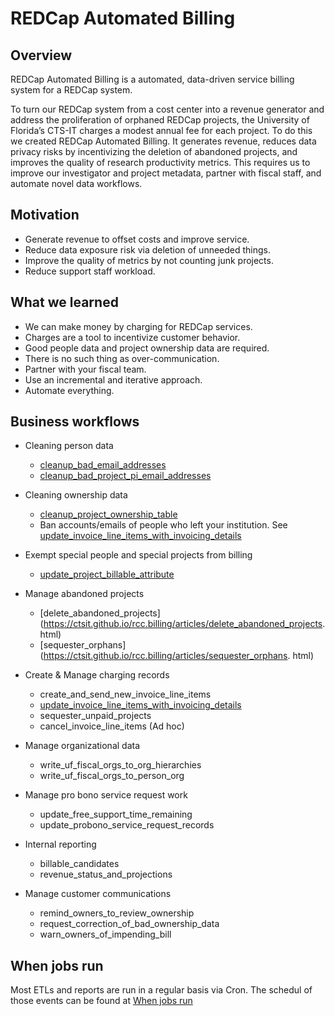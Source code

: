 # REDCap Automated Billing

## Overview
REDCap Automated Billing is a automated, data-driven service billing system for a REDCap system. 

To turn our REDCap system from a cost center into a revenue generator and address the proliferation of orphaned REDCap projects, the University of Florida’s CTS-IT charges a modest annual fee for each project. To do this we created REDCap Automated Billing. It generates revenue, reduces data privacy risks by incentivizing the deletion of abandoned projects, and improves the quality of research productivity metrics. This requires us to improve our investigator and project metadata, partner with fiscal staff, and automate novel data workflows. 

## Motivation
- Generate revenue to offset costs and improve service.
- Reduce data exposure risk via deletion of unneeded things.
- Improve the quality of metrics by not counting junk projects.
- Reduce support staff workload.

## What we learned
- We can make money by charging for REDCap services.
- Charges are a tool to incentivize customer behavior.
- Good people data and project ownership data are required.
- There is no such thing as over-communication.
- Partner with your fiscal team.
- Use an incremental and iterative approach.
- Automate everything.

## Business workflows
- Cleaning person data
  - [cleanup_bad_email_addresses](https://ctsit.github.io/rcc.billing/articles/cleanup_bad_email_addresses.html)
  - [cleanup_bad_project_pi_email_addresses](https://ctsit.github.io/rcc.billing/articles/cleanup_bad_project_pi_email_addresses.html)
  
- Cleaning ownership data
  - [cleanup_project_ownership_table](https://ctsit.github.io/rcc.billing/articles/cleanup_project_ownership_table.html)
  - Ban accounts/emails of people who left your institution. See  [update_invoice_line_items_with_invoicing_details](https://ctsit.github.io/rcc.billing/articles/update_invoice_line_items_with_invoicing_details.html)


- Exempt special people and special projects from billing
  - [update_project_billable_attribute](https://ctsit.github.io/rcc.billing/articles/update_project_billable_attribute.html)  


- Manage abandoned projects
  - [delete_abandoned_projects](https://ctsit.github.io/rcc.billing/articles/delete_abandoned_projects.
html)
  - [sequester_orphans](https://ctsit.github.io/rcc.billing/articles/sequester_orphans.
html)

- Create & Manage charging records
  - create_and_send_new_invoice_line_items
  - [update_invoice_line_items_with_invoicing_details](https://ctsit.github.io/rcc.billing/articles/update_invoice_line_items_with_invoicing_details.html)
  - sequester_unpaid_projects
  - cancel_invoice_line_items (Ad hoc)

- Manage organizational data
  - write_uf_fiscal_orgs_to_org_hierarchies
  - write_uf_fiscal_orgs_to_person_org

- Manage pro bono service request work
  - update_free_support_time_remaining
  - update_probono_service_request_records

- Internal reporting
  - billable_candidates
  - revenue_status_and_projections

- Manage customer communications
  - remind_owners_to_review_ownership
  - request_correction_of_bad_ownership_data
  - warn_owners_of_impending_bill


## When jobs run

Most ETLs and reports are run in a regular basis via Cron. The schedul of those events can be found at [When jobs run](https://docs.google.com/document/d/1a5Zfsi4us32uIRTZ49TQbvH7OrIRTUXFeYZdMWU3g44/edit#heading=h.b18i1tfzijre)
